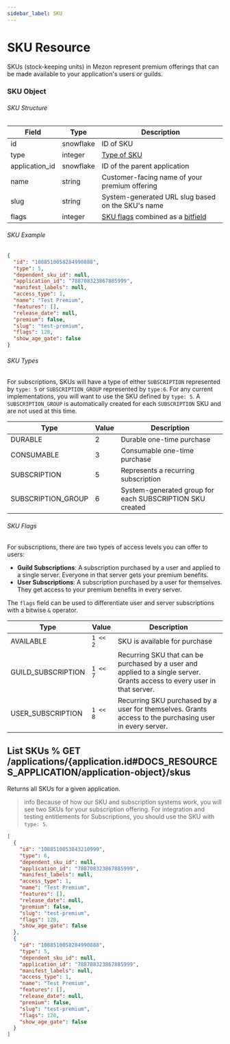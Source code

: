 ```yaml
---
sidebar_label: SKU
---
```


# SKU Resource

SKUs (stock-keeping units) in Mezon represent premium offerings that can be made available to your application's users or guilds.

### SKU Object

###### SKU Structure

| Field          | Type      | Description                                                                                                             |
|----------------|-----------|-------------------------------------------------------------------------------------------------------------------------|
| id             | snowflake | ID of SKU                                                                                                               |
| type           | integer   | [Type of SKU](#DOCS_RESOURCES_SKU/sku-object-sku-types)                                                                 |
| application_id | snowflake | ID of the parent application                                                                                            |
| name           | string    | Customer-facing name of your premium offering                                                                           |
| slug           | string    | System-generated URL slug based on the SKU's name                                                                       |
| flags          | integer   | [SKU flags](#DOCS_RESOURCES_SKU/sku-object-sku-flags) combined as a [bitfield](https://en.wikipedia.org/wiki/Bit_field) |

###### SKU Example

```json
{
  "id": "1088510058284990888",
  "type": 5,
  "dependent_sku_id": null,
  "application_id": "788708323867885999",
  "manifest_labels": null,
  "access_type": 1,
  "name": "Test Premium",
  "features": [],
  "release_date": null,
  "premium": false,
  "slug": "test-premium",
  "flags": 128,
  "show_age_gate": false
}
```

###### SKU Types

For subscriptions, SKUs will have a type of either `SUBSCRIPTION` represented by `type: 5` or `SUBSCRIPTION_GROUP` represented by `type:6`. For any current implementations, you will want to use the SKU defined by `type: 5`. A `SUBSCRIPTION_GROUP` is automatically created for each `SUBSCRIPTION` SKU and are not used at this time.

| Type               | Value | Description                                              |
|--------------------|-------|----------------------------------------------------------|
| DURABLE            | 2     | Durable one-time purchase                                |
| CONSUMABLE         | 3     | Consumable one-time purchase                             |
| SUBSCRIPTION       | 5     | Represents a recurring subscription                      |
| SUBSCRIPTION_GROUP | 6     | System-generated group for each SUBSCRIPTION SKU created |

###### SKU Flags

For subscriptions, there are two types of access levels you can offer to users:

- **Guild Subscriptions**: A subscription purchased by a user and applied to a single server. Everyone in that server gets your premium benefits.
- **User Subscriptions**: A subscription purchased by a user for themselves. They get access to your premium benefits in every server.

The `flags` field can be used to differentiate user and server subscriptions with a bitwise `&` operator.

| Type               | Value    | Description                                                                                                               |
|--------------------|----------|---------------------------------------------------------------------------------------------------------------------------|
| AVAILABLE          | `1 << 2` | SKU is available for purchase                                                                                             |
| GUILD_SUBSCRIPTION | `1 << 7` | Recurring SKU that can be purchased by a user and applied to a single server. Grants access to every user in that server. |
| USER_SUBSCRIPTION  | `1 << 8` | Recurring SKU purchased by a user for themselves. Grants access to the purchasing user in every server.                   |

## List SKUs % GET /applications/{application.id#DOCS_RESOURCES_APPLICATION/application-object}/skus

Returns all SKUs for a given application. 

> info
> Because of how our SKU and subscription systems work, you will see two SKUs for your subscription offering. For integration and testing entitlements for Subscriptions, you should use the SKU with `type: 5`.

```json
[
  {
    "id": "1088510053843210999",
    "type": 6,
    "dependent_sku_id": null,
    "application_id": "788708323867885999",
    "manifest_labels": null,
    "access_type": 1,
    "name": "Test Premium",
    "features": [],
    "release_date": null,
    "premium": false,
    "slug": "test-premium",
    "flags": 128,
    "show_age_gate": false
  },
  {
    "id": "1088510058284990888",
    "type": 5,
    "dependent_sku_id": null,
    "application_id": "788708323867885999",
    "manifest_labels": null,
    "access_type": 1,
    "name": "Test Premium",
    "features": [],
    "release_date": null,
    "premium": false,
    "slug": "test-premium",
    "flags": 128,
    "show_age_gate": false
  }
]
```

